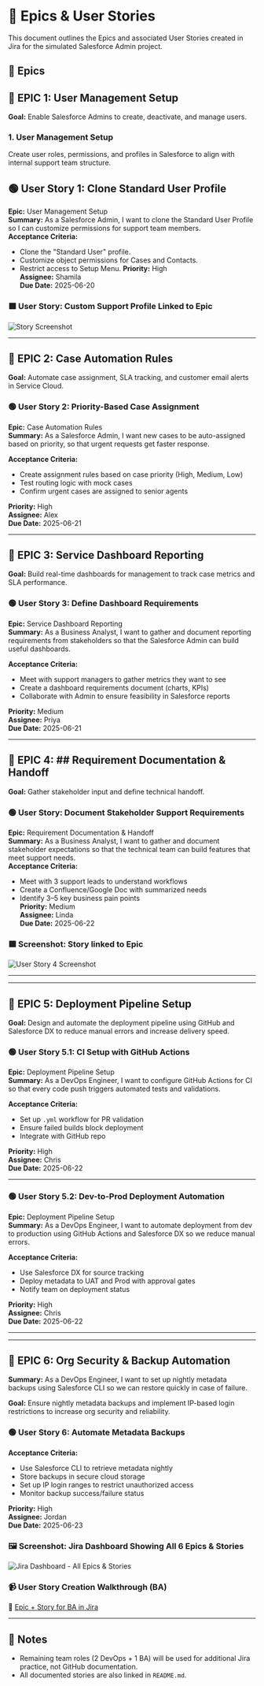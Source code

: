 # 📘 Epics & User Stories

This document outlines the Epics and associated User Stories created in Jira for the simulated Salesforce Admin project.

## 📁 Epics

  ## 🧩 EPIC 1: User Management Setup
**Goal:** Enable Salesforce Admins to create, deactivate, and manage users.

### 1. User Management Setup
Create user roles, permissions, and profiles in Salesforce to align with internal support team structure.

## 🟢 User Story 1: Clone Standard User Profile

**Epic:** User Management Setup  
**Summary:** As a Salesforce Admin, I want to clone the Standard User Profile so I can customize permissions for support team members.  
**Acceptance Criteria:**
- Clone the "Standard User" profile.
- Customize object permissions for Cases and Contacts.
- Restrict access to Setup Menu.
**Priority:** High  
**Assignee:** Shamila  
**Due Date:** 2025-06-20


### 🟩 User Story: Custom Support Profile Linked to Epic
![Story Screenshot](../screenshots/story-support-profile-parent-epic.png)

---

## 🧩 EPIC 2: Case Automation Rules  
**Goal:** Automate case assignment, SLA tracking, and customer email alerts in Service Cloud.

### 🟢 User Story 2: Priority-Based Case Assignment  

**Epic:** Case Automation Rules  
**Summary:** As a Salesforce Admin, I want new cases to be auto-assigned based on priority, so that urgent requests get faster response.  

**Acceptance Criteria:**
- Create assignment rules based on case priority (High, Medium, Low)
- Test routing logic with mock cases
- Confirm urgent cases are assigned to senior agents

**Priority:** High  
**Assignee:** Alex  
**Due Date:** 2025-06-21


---

## 🧩 EPIC 3: Service Dashboard Reporting  
**Goal:** Build real-time dashboards for management to track case metrics and SLA performance.

### 🟢 User Story 3: Define Dashboard Requirements  

**Epic:** Service Dashboard Reporting  
**Summary:** As a Business Analyst, I want to gather and document reporting requirements from stakeholders so that the Salesforce Admin can build useful dashboards.

**Acceptance Criteria:**
- Meet with support managers to gather metrics they want to see
- Create a dashboard requirements document (charts, KPIs)
- Collaborate with Admin to ensure feasibility in Salesforce reports

**Priority:** Medium  
**Assignee:** Priya  
**Due Date:** 2025-06-21



---
## 🧩 EPIC 4: ## Requirement Documentation & Handoff
**Goal:** Gather stakeholder input and define technical handoff.

### 🟢 User Story: Document Stakeholder Support Requirements

**Epic:** Requirement Documentation & Handoff  
**Summary:** As a Business Analyst, I want to gather and document stakeholder expectations so that the technical team can build features that meet support needs.  
**Acceptance Criteria:**
- Meet with 3 support leads to understand workflows
- Create a Confluence/Google Doc with summarized needs
- Identify 3–5 key business pain points  
**Priority:** Medium  
**Assignee:** Linda  
**Due Date:** 2025-06-22

### 🟩 Screenshot: Story linked to Epic

![User Story 4 Screenshot](../screenshots/story-ba-requirements-parent-epic.png)



---

---

## 🧩 EPIC 5: Deployment Pipeline Setup  
**Goal:** Design and automate the deployment pipeline using GitHub and Salesforce DX to reduce manual errors and increase delivery speed.

### 🟢 User Story 5.1: CI Setup with GitHub Actions  
**Epic:** Deployment Pipeline Setup  
**Summary:** As a DevOps Engineer, I want to configure GitHub Actions for CI so that every code push triggers automated tests and validations.  

**Acceptance Criteria:**  
- Set up `.yml` workflow for PR validation  
- Ensure failed builds block deployment  
- Integrate with GitHub repo  

**Priority:** High  
**Assignee:** Chris  
**Due Date:** 2025-06-22  

---

### 🟢 User Story 5.2: Dev-to-Prod Deployment Automation  
**Epic:** Deployment Pipeline Setup  
**Summary:** As a DevOps Engineer, I want to automate deployment from dev to production using GitHub Actions and Salesforce DX so we reduce manual errors.  

**Acceptance Criteria:**  
- Use Salesforce DX for source tracking  
- Deploy metadata to UAT and Prod with approval gates  
- Notify team on deployment status  

**Priority:** High  
**Assignee:** Chris  
**Due Date:** 2025-06-22  

---






---

## 🧩 EPIC 6: Org Security & Backup Automation

**Summary:** As a DevOps Engineer, I want to set up nightly metadata backups using Salesforce CLI so we can restore quickly in case of failure.

**Goal:** Ensure nightly metadata backups and implement IP-based login restrictions to increase org security and reliability.

### 🟢 User Story 6: Automate Metadata Backups

**Acceptance Criteria:**
- Use Salesforce CLI to retrieve metadata nightly
- Store backups in secure cloud storage
- Set up IP login ranges to restrict unauthorized access
- Monitor backup success/failure status

**Priority:** High  
**Assignee:** Jordan  
**Due Date:** 2025-06-23


### 🖼️ Screenshot: Jira Dashboard Showing All 6 Epics & Stories
![Jira Dashboard - All Epics & Stories](../screenshots/jira-dashboard-6-epics-stories.png)

### 📹 User Story Creation Walkthrough (BA)
🎥 [Epic + Story for BA in Jira](https://www.loom.com/share/8a267863eeb9475ca02c745c95b8e722?sid=a22220b9-4a8a-4a4a-8a4e-7c6783113e37)

---

## 📝 Notes

- Remaining team roles (2 DevOps + 1 BA) will be used for additional Jira practice, not GitHub documentation.
- All documented stories are also linked in `README.md`.







